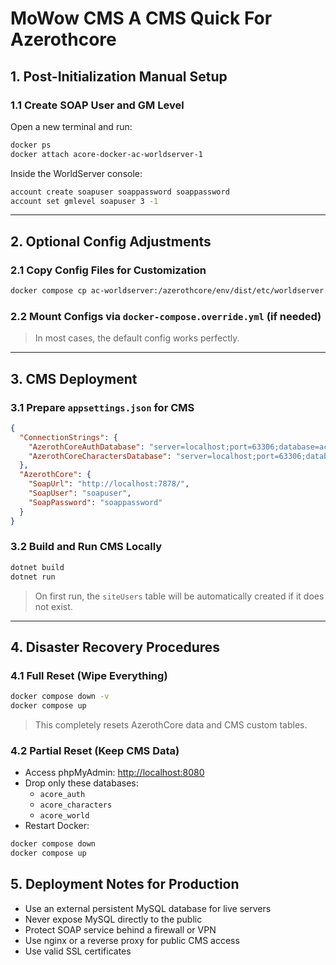 # MoWow CMS A CMS Quick For Azerothcore 

## 1. Post-Initialization Manual Setup

### 1.1 Create SOAP User and GM Level

Open a new terminal and run:

```sh
docker ps
docker attach acore-docker-ac-worldserver-1
```

Inside the WorldServer console:

```sh
account create soapuser soappassword soappassword
account set gmlevel soapuser 3 -1
```

---

## 2. Optional Config Adjustments

### 2.1 Copy Config Files for Customization

```sh
docker compose cp ac-worldserver:/azerothcore/env/dist/etc/worldserver.conf conf/worldserver.conf
```

### 2.2 Mount Configs via `docker-compose.override.yml` (if needed)

> In most cases, the default config works perfectly.

---

## 3. CMS Deployment

### 3.1 Prepare `appsettings.json` for CMS

```json
{
  "ConnectionStrings": {
    "AzerothCoreAuthDatabase": "server=localhost;port=63306;database=acore_auth;uid=root;password=password;",
    "AzerothCoreCharactersDatabase": "server=localhost;port=63306;database=acore_characters;uid=root;password=password;"
  },
  "AzerothCore": {
    "SoapUrl": "http://localhost:7878/",
    "SoapUser": "soapuser",
    "SoapPassword": "soappassword"
  }
}
```

### 3.2 Build and Run CMS Locally

```sh
dotnet build
dotnet run
```

> On first run, the `siteUsers` table will be automatically created if it does not exist.

---

## 4. Disaster Recovery Procedures

### 4.1 Full Reset (Wipe Everything)

```sh
docker compose down -v
docker compose up
```

> This completely resets AzerothCore data and CMS custom tables.

### 4.2 Partial Reset (Keep CMS Data)

- Access phpMyAdmin: [http://localhost:8080](http://localhost:8080)
- Drop only these databases:
  - `acore_auth`
  - `acore_characters`
  - `acore_world`
- Restart Docker:

```sh
docker compose down
docker compose up
```



## 5. Deployment Notes for Production

- Use an external persistent MySQL database for live servers
- Never expose MySQL directly to the public
- Protect SOAP service behind a firewall or VPN
- Use nginx or a reverse proxy for public CMS access
- Use valid SSL certificates
